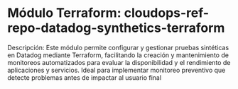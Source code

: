 # Módulo Terraform: cloudops-ref-repo-datadog-synthetics-terraform

Descripción:
Este módulo permite configurar y gestionar pruebas sintéticas en Datadog mediante Terraform, facilitando la creación y mantenimiento de monitoreos automatizados para evaluar la disponibilidad y el rendimiento de aplicaciones y servicios. Ideal para implementar monitoreo preventivo que detecte problemas antes de impactar al usuario final
